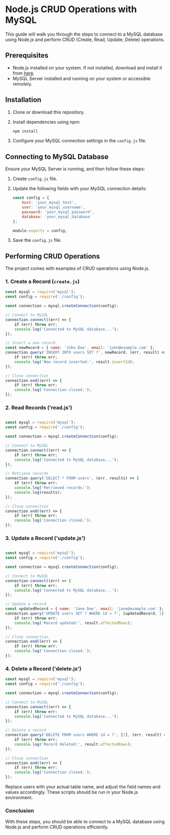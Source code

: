 # Node.js CRUD Operations with MySQL

This guide will walk you through the steps to connect to a MySQL database using Node.js and perform CRUD (Create, Read, Update, Delete) operations.

## Prerequisites

- Node.js installed on your system. If not installed, download and install it from [here](https://nodejs.org/).
- MySQL Server installed and running on your system or accessible remotely.

## Installation

1. Clone or download this repository.

2. Install dependencies using npm:

    ```bash
    npm install
    ```

3. Configure your MySQL connection settings in the `config.js` file.

## Connecting to MySQL Database

Ensure your MySQL Server is running, and then follow these steps:

1. Create  `config.js` file.

2. Update the following fields with your MySQL connection details:

    ```javascript
    const config = {
        host: 'your_mysql_host',
        user: 'your_mysql_username',
        password: 'your_mysql_password',
        database: 'your_mysql_database'
    };

    module.exports = config;
    ```

3. Save the `config.js` file.

## Performing CRUD Operations

The project comes with examples of CRUD operations using Node.js.

### 1. Create a Record (`create.js`)

```javascript
const mysql = require('mysql');
const config = require('./config');

const connection = mysql.createConnection(config);

// Connect to MySQL
connection.connect((err) => {
    if (err) throw err;
    console.log('Connected to MySQL database...');
});

// Insert a new record
const newRecord = { name: 'John Doe', email: 'john@example.com' };
connection.query('INSERT INTO users SET ?', newRecord, (err, result) => {
    if (err) throw err;
    console.log('New record inserted:', result.insertId);
});

// Close connection
connection.end((err) => {
    if (err) throw err;
    console.log('Connection closed.');
});

```
### 2. Read Records ('read.js')

```javascript

const mysql = require('mysql');
const config = require('./config');

const connection = mysql.createConnection(config);

// Connect to MySQL
connection.connect((err) => {
    if (err) throw err;
    console.log('Connected to MySQL database...');
});

// Retrieve records
connection.query('SELECT * FROM users', (err, results) => {
    if (err) throw err;
    console.log('Retrieved records:');
    console.log(results);
});

// Close connection
connection.end((err) => {
    if (err) throw err;
    console.log('Connection closed.');
});

```
### 3. Update a Record ('update.js')

```javascript

const mysql = require('mysql');
const config = require('./config');

const connection = mysql.createConnection(config);

// Connect to MySQL
connection.connect((err) => {
    if (err) throw err;
    console.log('Connected to MySQL database...');
});

// Update a record
const updatedRecord = { name: 'Jane Doe', email: 'jane@example.com' };
connection.query('UPDATE users SET ? WHERE id = ?', [updatedRecord, 1], (err, result) => {
    if (err) throw err;
    console.log('Record updated:', result.affectedRows);
});

// Close connection
connection.end((err) => {
    if (err) throw err;
    console.log('Connection closed.');
});

```

### 4. Delete a Record ('delete.js')

```javascript
const mysql = require('mysql');
const config = require('./config');

const connection = mysql.createConnection(config);

// Connect to MySQL
connection.connect((err) => {
    if (err) throw err;
    console.log('Connected to MySQL database...');
});

// Delete a record
connection.query('DELETE FROM users WHERE id = ?', [1], (err, result) => {
    if (err) throw err;
    console.log('Record deleted:', result.affectedRows);
});

// Close connection
connection.end((err) => {
    if (err) throw err;
    console.log('Connection closed.');
});
```

Replace users with your actual table name, and adjust the field names and values accordingly. These scripts should be run in your Node.js environment.

### Conclusion
With these steps, you should be able to connect to a MySQL database using Node.js and perform CRUD operations efficiently.


